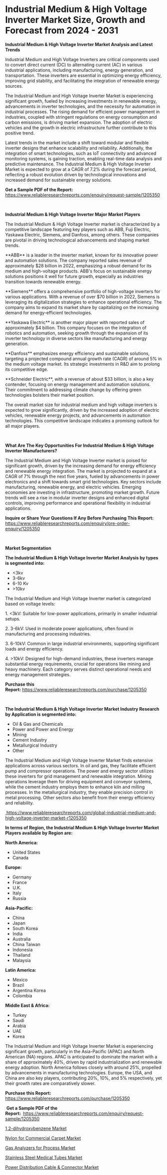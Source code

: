 <p><h1>Industrial Medium & High Voltage Inverter Market Size, Growth and Forecast from 2024 - 2031</h1></p><p><strong>Industrial Medium & High Voltage Inverter Market Analysis and Latest Trends</strong></p>
<p><p>Industrial Medium and High Voltage Inverters are critical components used to convert direct current (DC) to alternating current (AC) in various industrial applications, including manufacturing, energy generation, and transportation. These inverters are essential in optimizing energy efficiency, improving grid stability, and facilitating the integration of renewable energy sources.</p><p>The Industrial Medium and High Voltage Inverter Market is experiencing significant growth, fueled by increasing investments in renewable energy, advancements in inverter technologies, and the necessity for automation in industrial processes. The rising demand for efficient power management in industries, coupled with stringent regulations on energy consumption and carbon emissions, is driving market expansion. The adoption of electric vehicles and the growth in electric infrastructure further contribute to this positive trend.</p><p>Latest trends in the market include a shift toward modular and flexible inverter designs that enhance scalability and reliability. Additionally, the integration of smart technologies, such as IoT connectivity and advanced monitoring systems, is gaining traction, enabling real-time data analysis and predictive maintenance. The Industrial Medium & High Voltage Inverter Market is expected to grow at a CAGR of 7.2% during the forecast period, reflecting a robust evolution driven by technological innovations and increased demand for sustainable energy solutions.</p></p>
<p><strong>Get a Sample PDF of the Report:&nbsp;</strong> <a href="https://www.reliableresearchreports.com/enquiry/request-sample/1205350?utm_campaign=8&utm_medium=2&utm_source=Github&utm_content=ia&utm_term=31122024&utm_id=industrial-medium-high-voltage-inverter">https://www.reliableresearchreports.com/enquiry/request-sample/1205350</a></p>
<p>&nbsp;</p>
<p><strong>Industrial Medium & High Voltage Inverter Major Market Players</strong></p>
<p><p>The Industrial Medium & High Voltage Inverter market is characterized by a competitive landscape featuring key players such as ABB, Fuji Electric, Yaskawa Electric, Siemens, and Danfoss, among others. These companies are pivotal in driving technological advancements and shaping market trends.</p><p>**ABB** is a leader in the inverter market, known for its innovative power and automation solutions. The company reported sales revenue of approximately $28 billion in 2022, emphasizing a robust demand for its medium and high-voltage products. ABB's focus on sustainable energy solutions positions it well for future growth, especially as industries transition towards renewable energy.</p><p>**Siemens** offers a comprehensive portfolio of high-voltage inverters for various applications. With a revenue of over $70 billion in 2022, Siemens is leveraging its digitalization strategies to enhance operational efficiency. The company aims to expand its market share by capitalizing on the increasing demand for energy-efficient technologies.</p><p>**Yaskawa Electric** is another major player with reported sales of approximately $4 billion. This company focuses on the integration of robotics and automation, seeking growth through the expansion of its inverter technology in diverse sectors like manufacturing and energy generation.</p><p>**Danfoss** emphasizes energy efficiency and sustainable solutions, targeting a projected compound annual growth rate (CAGR) of around 5% in the medium voltage market. Its strategic investments in R&D aim to prolong its competitive edge.</p><p>**Schneider Electric**, with a revenue of about $33 billion, is also a key contender, focusing on energy management and automation solutions. Their commitment to addressing climate change by offering green technologies bolsters their market position.</p><p>The overall market size for industrial medium and high voltage inverters is expected to grow significantly, driven by the increased adoption of electric vehicles, renewable energy projects, and advancements in automation technologies. This competitive landscape indicates a promising outlook for all major players.</p></p>
<p>&nbsp;</p>
<p><strong>What Are The Key Opportunities For Industrial Medium & High Voltage Inverter Manufacturers?</strong></p>
<p><p>The Industrial Medium and High Voltage Inverter market is poised for significant growth, driven by the increasing demand for energy efficiency and renewable energy integration. The market is projected to expand at a CAGR of 7% through the next five years, fueled by advancements in power electronics and a shift towards smart grid technologies. Key sectors include manufacturing, renewable energy, and electric vehicles. Emerging economies are investing in infrastructure, promoting market growth. Future trends will see a rise in modular inverter designs and enhanced digital controls, improving performance and operational flexibility in industrial applications.</p></p>
<p><strong>Inquire or Share Your Questions If Any Before Purchasing This Report:</strong> <a href="https://www.reliableresearchreports.com/enquiry/pre-order-enquiry/1205350?utm_campaign=8&utm_medium=2&utm_source=Github&utm_content=ia&utm_term=31122024&utm_id=industrial-medium-high-voltage-inverter">https://www.reliableresearchreports.com/enquiry/pre-order-enquiry/1205350</a></p>
<p>&nbsp;</p>
<p><strong>Market Segmentation</strong></p>
<p><strong>The Industrial Medium & High Voltage Inverter Market Analysis by types is segmented into:</strong></p>
<p><ul><li><3kv</li><li>3-6kv</li><li>6-10 Kv</li><li>>10kv</li></ul></p>
<p><p>The Industrial Medium and High Voltage Inverter market is categorized based on voltage levels: </p><p>1. <3kV: Suitable for low-power applications, primarily in smaller industrial setups.</p><p>2. 3-6kV: Used in moderate power applications, often found in manufacturing and processing industries.</p><p>3. 6-10kV: Common in large industrial environments, supporting significant loads and energy efficiency.</p><p>4. >10kV: Designed for high-demand industries, these inverters manage substantial energy requirements, crucial for operations like mining and heavy machinery. Each category serves distinct operational needs and energy management strategies.</p></p>
<p><strong>Purchase this Report:&nbsp;</strong><a href="https://www.reliableresearchreports.com/purchase/1205350?utm_campaign=8&utm_medium=2&utm_source=Github&utm_content=ia&utm_term=31122024&utm_id=industrial-medium-high-voltage-inverter">https://www.reliableresearchreports.com/purchase/1205350</a></p>
<p>&nbsp;</p>
<p><strong>The Industrial Medium & High Voltage Inverter Market Industry Research by Application is segmented into:</strong></p>
<p><ul><li>Oil & Gas and Chemicals</li><li>Power and Power and Energy</li><li>Mining</li><li>Cement Industry</li><li>Metallurgical Industry</li><li>Other</li></ul></p>
<p><p>The Industrial Medium and High Voltage Inverter Market finds extensive applications across various sectors. In oil and gas, they facilitate efficient pump and compressor operations. The power and energy sector utilizes these inverters for grid management and renewable integration. Mining operations leverage them for driving equipment and conveyor systems, while the cement industry employs them to enhance kiln and milling processes. In the metallurgical industry, they enable precision control in metal processing. Other sectors also benefit from their energy efficiency and reliability.</p></p>
<p><a href="https://www.reliableresearchreports.com/global-industrial-medium-and-high-voltage-inverter-market-r1205350?utm_campaign=8&utm_medium=2&utm_source=Github&utm_content=ia&utm_term=31122024&utm_id=industrial-medium-high-voltage-inverter">&nbsp;https://www.reliableresearchreports.com/global-industrial-medium-and-high-voltage-inverter-market-r1205350</a></p>
<p><strong>In terms of Region, the Industrial Medium & High Voltage Inverter Market Players available by Region are:</strong></p>
<p>
    <p> <strong> North America: </strong>
        <ul>
            <li>United States</li>
            <li>Canada</li>
        </ul>
        </p> 
    <p> <strong> Europe: </strong>
        <ul>
            <li>Germany</li>
            <li>France</li>
            <li>U.K.</li>
            <li>Italy</li>
            <li>Russia</li>
        </ul>
        </p> 
    <p> <strong> Asia-Pacific: </strong>
        <ul>
            <li>China</li>
            <li>Japan</li>
            <li>South Korea</li>
            <li>India</li>
            <li>Australia</li>
            <li>China Taiwan</li>
            <li>Indonesia</li>
            <li>Thailand</li>
            <li>Malaysia</li>
        </ul>
        </p> 
    <p> <strong> Latin America: </strong>
        <ul>
            <li>Mexico</li>
            <li>Brazil</li>
            <li>Argentina Korea</li>
            <li>Colombia</li>
        </ul>
        </p> 
    <p> <strong> Middle East & Africa: </strong>
        <ul>
            <li>Turkey</li>
            <li>Saudi</li>
            <li>Arabia</li>
            <li>UAE</li>
            <li>Korea</li>
        </ul>
    </p>
    </p>
<p><p>The Industrial Medium and High Voltage Inverter Market is experiencing significant growth, particularly in the Asia-Pacific (APAC) and North American (NA) regions. APAC is anticipated to dominate the market with a share of approximately 40%, driven by rapid industrialization and renewable energy adoption. North America follows closely with around 25%, propelled by advancements in manufacturing technologies. Europe, the USA, and China are also key players, contributing 20%, 10%, and 5% respectively, yet their growth rates are comparatively slower.</p></p>
<p><strong>Purchase this Report: </strong><a href="https://www.reliableresearchreports.com/purchase/1205350?utm_campaign=8&utm_medium=2&utm_source=Github&utm_content=ia&utm_term=31122024&utm_id=industrial-medium-high-voltage-inverter">https://www.reliableresearchreports.com/purchase/1205350</a></p>
<p>&nbsp;<strong>Get a Sample PDF of the Report:&nbsp;&nbsp;</strong><a href="https://www.reliableresearchreports.com/enquiry/request-sample/1205350?utm_campaign=8&utm_medium=2&utm_source=Github&utm_content=ia&utm_term=31122024&utm_id=industrial-medium-high-voltage-inverter">https://www.reliableresearchreports.com/enquiry/request-sample/1205350</a></p>
<p><strong></strong></p>
<p><p><a href="https://github.com/mcfred89/Market-Research-Report-List-1/blob/main/12-dihydroxybenzene-market.md?utm_campaign=8&utm_medium=2&utm_source=Github&utm_content=ia&utm_term=31122024&utm_id=industrial-medium-high-voltage-inverter">1,2-dihydroxybenzene Market</a></p><p><a href="https://github.com/bornergabrielle89/Market-Research-Report-List-1/blob/main/nylon-for-commercial-carpet-market.md?utm_campaign=8&utm_medium=2&utm_source=Github&utm_content=ia&utm_term=31122024&utm_id=industrial-medium-high-voltage-inverter">Nylon for Commercial Carpet Market</a></p><p><a href="https://github.com/comasnickie/Market-Research-Report-List-1/blob/main/gas-analyzers-for-process-market.md?utm_campaign=8&utm_medium=2&utm_source=Github&utm_content=ia&utm_term=31122024&utm_id=industrial-medium-high-voltage-inverter">Gas Analyzers for Process Market</a></p><p><a href="https://github.com/toldenargelia86/Market-Research-Report-List-1/blob/main/stainless-steel-medical-tubes-market.md?utm_campaign=8&utm_medium=2&utm_source=Github&utm_content=ia&utm_term=31122024&utm_id=industrial-medium-high-voltage-inverter">Stainless Steel Medical Tubes Market</a></p><p><a href="https://github.com/wileonie19657/Market-Research-Report-List-1/blob/main/power-distribution-cable-connector-market.md?utm_campaign=8&utm_medium=2&utm_source=Github&utm_content=ia&utm_term=31122024&utm_id=industrial-medium-high-voltage-inverter">Power Distribution Cable & Connector Market</a></p></p>
